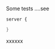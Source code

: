 

Some tests ....see
```
server {
```
<!-- MARKDOWN-AUTO-DOCS:START (CODE:src=./main.go&lines=8-8) -->
<!-- The below code snippet is automatically added from ./main.go -->
```go
}
```
<!-- MARKDOWN-AUTO-DOCS:END -->

xxxxxx
